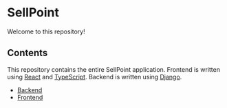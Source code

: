 # SellPoint

Welcome to this repository!

## Contents

This repository contains the entire SellPoint application. Frontend is written using [React](https://reactjs.org/) and [TypeScript](https://www.typescriptlang.org/). Backend is written using [Django](https://www.djangoproject.com/).

 - [Backend](./sellpoint_backend/README.md)
 - [Frontend](./sellpoint_frontend/README.md)